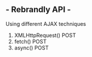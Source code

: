 ## - Rebrandly API -

Using different AJAX techniques
1. XMLHttpRequest() POST
2. fetch() POST
3. async() POST
